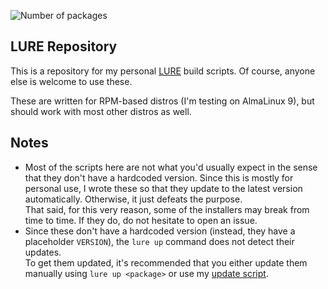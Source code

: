 ![Number of packages](https://img.shields.io/github/directory-file-count/SinTan1729/lure-repo?label=number%20of%20packages&type=dir)
## LURE Repository

This is a repository for my personal [LURE](https://github.com/Arsen6331/lure) build scripts. Of course, anyone else is welcome to use these.

These are written for RPM-based distros (I'm testing on AlmaLinux 9), but should work with most other distros as well.

## Notes
- Most of the scripts here are not what you'd usually expect in the sense that they don't have a hardcoded version. Since this is mostly for personal use, I wrote these so that they update to the latest version automatically. Otherwise, it just defeats the purpose. \
That said, for this very reason, some of the installers may break from time to time. If they do, do not hesitate to open an issue.
- Since these don't have a hardcoded version (instead, they have a placeholder `VERSION`), the `lure up` command does not detect their updates. \
To get them updated, it's recommended that you either update them manually using `lure up <package>` or use my [update script](https://github.com/SinTan1729/random/blob/main/lure-update.sh).